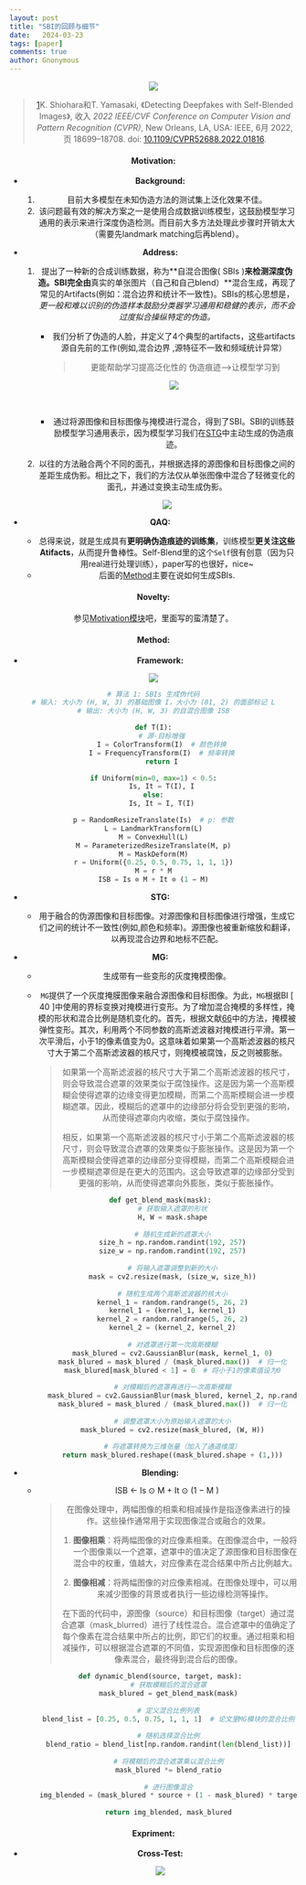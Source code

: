 ```yaml
---
layout: post
title: "SBI的回顾与细节"
date:   2024-03-23
tags: [paper]
comments: true
author: Gnonymous
---
```


<center><img  src="https://raw.githubusercontent.com/Gnonymous/Gnonymous.github.io/master/images/SBI.png">

>[1]K. Shiohara和T. Yamasaki, 《Detecting Deepfakes with Self-Blended Images》, 收入 *2022 IEEE/CVF Conference on Computer Vision and Pattern Recognition (CVPR)*, New Orleans, LA, USA: IEEE, 6月 2022, 页 18699–18708. doi: [10.1109/CVPR52688.2022.01816](https://doi.org/10.1109/CVPR52688.2022.01816).

#### <span id="Motivation">Motivation:</span>

* **Background:**
  1. 目前大多模型在未知伪造方法的测试集上泛化效果不佳。
  2. 该问题最有效的解决方案之一是使用合成数据训练模型，这鼓励模型学习通用的表示来进行深度伪造检测。而目前大多方法处理此步骤时开销太大（需要先landmark matching后再blend）。

* **Address:**

  1. 提出了一种新的合成训练数据，称为**自混合图像( SBIs )**来检测深度伪造。SBI完全由**真实的单张图片（自己和自己blend）**混合生成，再现了常见的Artifacts(例如：混合边界和统计不一致性)。SBIs的核心思想是，*更一般和难以识别的伪造样本鼓励分类器学习通用和稳健的表示，而不会过度拟合操纵特定的伪造。*

     * 我们分析了伪造的人脸，并定义了4个典型的artifacts，这些artifacts源自先前的工作(例如,混合边界 ,源特征不一致和频域统计异常）

       > 更能帮助学习提高泛化性的 伪造痕迹——>让模型学习到

       <center><img src="https://raw.githubusercontent.com/Gnonymous/Gnonymous.github.io/master/images/SBI_artifacts.png">

       ​		

     * 通过将源图像和目标图像与掩模进行混合，得到了SBI。SBI的训练鼓励模型学习通用表示，因为模型学习我们在[STG](#STG)中主动生成的伪造痕迹。

  2. 以往的方法融合两个不同的面孔，并根据选择的源图像和目标图像之间的差距生成伪影。相比之下，我们的方法仅从单张图像中混合了轻微变化的面孔，并通过变换主动生成伪影。

     <center><img src="https://raw.githubusercontent.com/Gnonymous/Gnonymous.github.io/master/images/SBI_efficient.png">

* **QAQ:**
  * 总得来说，就是生成具有**更明确伪造痕迹的训练集**，训练模型**更关注这些Atifacts**，从而提升鲁棒性。Self-Blend里的这个`Self`很有创意（因为只用real进行处理训练），paper写的也很好，nice~
  * 后面的[Method](#Method)主要在说如何生成SBIs.

#### Novelty:

参见[Motivation模块](#Motivation)吧，里面写的蛮清楚了。

#### <span id="Method">Method:</span>

* **Framework:**

<center><img src="https://raw.githubusercontent.com/Gnonymous/Gnonymous.github.io/master/images/SBI_framwork.png">

~~~python
# 算法 1: SBIs 生成伪代码
# 输入: 大小为 (H, W, 3) 的基础图像 I，大小为 (81, 2) 的面部标记 L
# 输出: 大小为 (H, W, 3) 的自混合图像 ISB

def T(I):
    # 源-目标增强
    I = ColorTransform(I)  # 颜色转换
    I = FrequencyTransform(I)  # 频率转换
    return I

if Uniform(min=0, max=1) < 0.5:
    Is, It = T(I), I
else:
    Is, It = I, T(I)

p = RandomResizeTranslate(Is)  # p: 参数
L = LandmarkTransform(L)
M = ConvexHull(L)
M = ParameterizedResizeTranslate(M, p)
M = MaskDeform(M)
r = Uniform({0.25, 0.5, 0.75, 1, 1, 1})
M = r * M
ISB = Is ⊙ M + It ⊙ (1 − M)
~~~

* **<span id ="STG">STG:</span>**

  * 用于融合的伪源图像和目标图像。对源图像和目标图像进行增强，生成它们之间的统计不一致性(例如,颜色和频率)。源图像也被重新缩放和翻译，以再现混合边界和地标不匹配。

* **MG:**

  * 生成带有一些变形的灰度掩模图像。

  * `MG`提供了一个灰度掩膜图像来融合源图像和目标图像。为此，`MG`根据BI [ 40 ]中使用的界标变换对掩模进行变形。为了增加混合掩模的多样性，掩模的形状和混合比例是随机变化的。首先，根据文献[66][1]中的方法，掩模被弹性变形。其次，利用两个不同参数的高斯滤波器对掩模进行平滑。第一次平滑后，小于1的像素值变为0。这意味着如果第一个高斯滤波器的核尺寸大于第二个高斯滤波器的核尺寸，则掩模被腐蚀，反之则被膨胀。

    >如果第一个高斯滤波器的核尺寸大于第二个高斯滤波器的核尺寸，则会导致混合遮罩的效果类似于腐蚀操作。这是因为第一个高斯模糊会使得遮罩的边缘变得更加模糊，而第二个高斯模糊会进一步模糊遮罩。因此，模糊后的遮罩中的边缘部分将会受到更强的影响，从而使得遮罩向内收缩，类似于腐蚀操作。
    >
    >相反，如果第一个高斯滤波器的核尺寸小于第二个高斯滤波器的核尺寸，则会导致混合遮罩的效果类似于膨胀操作。这是因为第一个高斯模糊会使得遮罩的边缘部分变得模糊，而第二个高斯模糊会进一步模糊遮罩但是在更大的范围内。这会导致遮罩的边缘部分受到更强的影响，从而使得遮罩向外膨胀，类似于膨胀操作。

  ~~~python
  def get_blend_mask(mask):
        # 获取输入遮罩的形状
        H, W = mask.shape
        
        # 随机生成新的遮罩大小
        size_h = np.random.randint(192, 257)
        size_w = np.random.randint(192, 257)
        
        # 将输入遮罩调整到新的大小
        mask = cv2.resize(mask, (size_w, size_h))
        
        # 随机生成两个高斯滤波器的核大小
        kernel_1 = random.randrange(5, 26, 2)
        kernel_1 = (kernel_1, kernel_1)
        kernel_2 = random.randrange(5, 26, 2)
        kernel_2 = (kernel_2, kernel_2)
        
        # 对遮罩进行第一次高斯模糊
        mask_blured = cv2.GaussianBlur(mask, kernel_1, 0)
        mask_blured = mask_blured / (mask_blured.max())  # 归一化
        mask_blured[mask_blured < 1] = 0  # 将小于1的像素值设为0
        
        # 对模糊后的遮罩再进行一次高斯模糊
        mask_blured = cv2.GaussianBlur(mask_blured, kernel_2, np.random.randint(5, 46))
        mask_blured = mask_blured / (mask_blured.max())  # 归一化
        
        # 调整遮罩大小为原始输入遮罩的大小
        mask_blured = cv2.resize(mask_blured, (W, H))
        
        # 将遮罩转换为三维张量（加入了通道维度）
        return mask_blured.reshape((mask_blured.shape + (1,)))
  ~~~

* **Blending:**

  * ISB ← Is ⊙ M + It ⊙ (1 − M )

    >在图像处理中，两幅图像的相乘和相减操作是指逐像素进行的操作。这些操作通常用于实现图像混合或融合的效果。
    >
    >1. **图像相乘**：将两幅图像的对应像素相乘。在图像混合中，一般将一个图像乘以一个遮罩，遮罩中的值决定了源图像和目标图像在混合中的权重，值越大，对应像素在混合结果中所占比例越大。
    >
    >2. **图像相减**：将两幅图像的对应像素相减。在图像处理中，可以用来减少图像的背景或者执行一些边缘检测等操作。
    >
    >在下面的代码中，源图像（source）和目标图像（target）通过混合遮罩（mask_blurred）进行了线性混合。混合遮罩中的值确定了每个像素在混合结果中所占的比例，即它们的权重。通过相乘和相减操作，可以根据混合遮罩的不同值，实现源图像和目标图像的逐像素混合，最终得到混合后的图像。

  ~~~python
  def dynamic_blend(source, target, mask):
      # 获取模糊后的混合遮罩
      mask_blured = get_blend_mask(mask)
      
      # 定义混合比例列表
      blend_list = [0.25, 0.5, 0.75, 1, 1, 1]  # 论文里MG模块的混合比例
      
      # 随机选择混合比例
      blend_ratio = blend_list[np.random.randint(len(blend_list))]
      
      # 将模糊后的混合遮罩乘以混合比例
      mask_blured *= blend_ratio
      
      # 进行图像混合
      img_blended = (mask_blured * source + (1 - mask_blured) * target)  # 论文中SBI混合的最终函数
      
      return img_blended, mask_blured
  ~~~

#### Expriment:

* **Cross-Test:**

  <center><img src="https://raw.githubusercontent.com/Gnonymous/Gnonymous.github.io/master/images/SBI_test.png">

[1]: https://openaccess.thecvf.com/content/ICCV2021/html/Zhao_Learning_Self-Consistency_for_Deepfake_Detection_ICCV_2021_paper.html "Zhao, Xiang Xu, Mingze Xu, Hui Ding, Yuanjun Xiong, and Wei Xia. Learning self-consistency for deepfake detection. In ICCV, pages 15023–15033, 2021. 1, 2, 3, 4, 5, 6"
